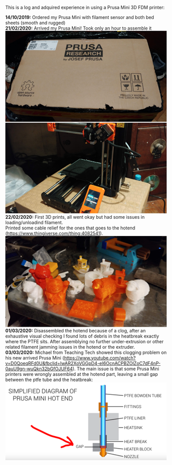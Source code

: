 This is a log and adquired experience in using a Prusa Mini 3D FDM printer:

<b>14/10/2019:</b> Ordered my Prusa Mini with filament sensor and both bed sheets (smooth and rugged)<br>
<b>21/02/2020:</b> Arrived my Prusa Mini! Took only an hour to assemble it<br>
<img src="20200221_101218_HDR.jpg"><br>
<img src="20200221_160626_HDR.jpg"><br>
<b>22/02/2020:</b> First 3D prints, all went okay but had some issues in loading/unloadind filament.<br>
Printed some cable relief for the ones that goes to the hotend (https://www.thingiverse.com/thing:4082541).<br>
<img src="20200223_125352_HDR.jpg"><br>
<b>01/03/2020:</b> Disassembled the hotend because of a clog, after an exhaustive visual checking I found lots of debris in the heatbreak exactly where the PTFE sits. After assemblying no further under-extrusion or other related filament jamming issues in the hotend or the extruder.<br>
<b>03/03/2020:</b> Michael from Teaching Tech showed this clogging problem on his new arrived Prusa Mini (https://www.youtube.com/watch?v=D0QoeqRFd0U&fbclid=IwAR2XoVGGpD4-eI6OcnACPBZOlZoC7dF4nP-0auU9gn-wuQkn32bGfOJUF64). The main issue is that some Prusa Mini printers were wrongly assembled at the hotend part, leaving a small gap between the ptfe tube and the heatbreak:<br>
<img src="Capture.PNG"><br>
